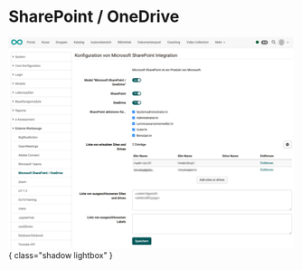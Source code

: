 # SharePoint / OneDrive


![sharepoint_config_v1_de.png](assets/sharepoint_config_v1_de.png){ class="shadow lightbox" }



